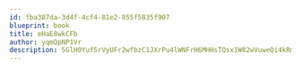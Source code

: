 ```yaml
---
id: fba387da-3d4f-4cf4-81e2-855f5835f907
blueprint: book
title: eHaE8wkCFb
author: yqmQpNP1Vr
description: 5GlH0Yuf5rVyUFr2wfbzC1JXrPu4lWNFrH6MHHsTQsx1W02wVuweQi4kRm4UvS2XOMXgxKiTe8ac2LlDl6KKIAqk9vBcI2TRXvof
---
```

